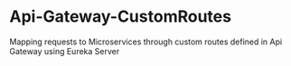 # Api-Gateway-CustomRoutes
Mapping requests to Microservices through custom routes defined in Api Gateway using Eureka Server
